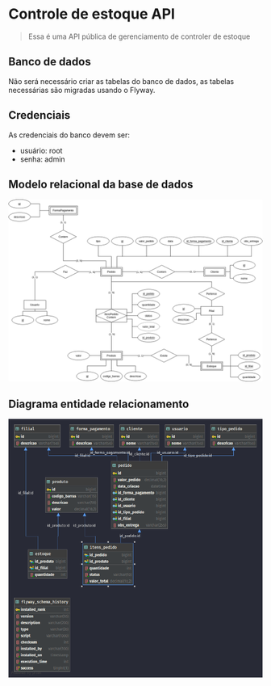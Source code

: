 # Controle de estoque API
> Essa é uma API pública de gerenciamento de controler de estoque

## Banco de dados

Não será necessário criar as tabelas do banco de dados, as tabelas necessárias são migradas usando o Flyway.

## Credenciais

As credenciais do banco devem ser:

- usuário: root
- senha: admin

## Modelo relacional da base de dados

![Modelo relacional](controle-estoque-modelo-relacional.png)

## Diagrama entidade relacionamento

![Diagrama entidade relacionamento](dbestoque-der.png)